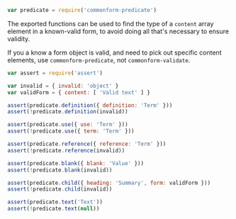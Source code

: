 ```javascript
var predicate = require('commonform-predicate')
```

The exported functions can be used to find the type of a `content` array element in a known-valid form, to avoid doing all that's necessary to ensure validity.

If you a know a form object is valid, and need to pick out specific content elements, use `commonform-predicate`, not `commonform-validate`.

```javascript
var assert = require('assert')

var invalid = { invalid: 'object' }
var validForm = { content: [ 'Valid text' ] }

assert(predicate.definition({ definition: 'Term' }))
assert(!predicate.definition(invalid))

assert(predicate.use({ use: 'Term' }))
assert(!predicate.use({ term: 'Term' }))

assert(predicate.reference({ reference: 'Term' }))
assert(!predicate.reference(invalid))

assert(predicate.blank({ blank: 'Value' }))
assert(!predicate.blank(invalid))

assert(predicate.child({ heading: 'Summary', form: validForm }))
assert(!predicate.child(invalid))

assert(predicate.text('Text'))
assert(!predicate.text(null))
```
